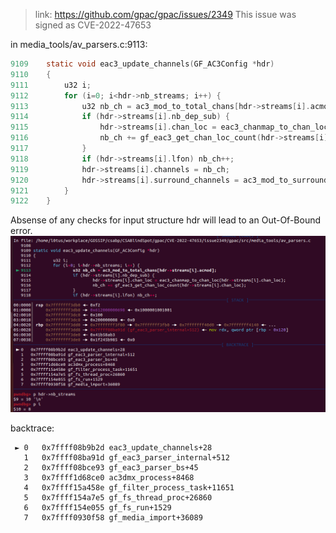 > link: https://github.com/gpac/gpac/issues/2349
This issue was signed as CVE-2022-47653

in media_tools/av_parsers.c:9113:
```c
9109    static void eac3_update_channels(GF_AC3Config *hdr)
9110    {
9111	    u32 i;
9112	    for (i=0; i<hdr->nb_streams; i++) {
9113		    u32 nb_ch = ac3_mod_to_total_chans[hdr->streams[i].acmod];
9114	        if (hdr->streams[i].nb_dep_sub) {
9115	            hdr->streams[i].chan_loc = eac3_chanmap_to_chan_loc(hdr->streams[i].chan_loc);
9116	            nb_ch += gf_eac3_get_chan_loc_count(hdr->streams[i].chan_loc);
9117	        }
9118	        if (hdr->streams[i].lfon) nb_ch++;
9119	        hdr->streams[i].channels = nb_ch;
9120	        hdr->streams[i].surround_channels = ac3_mod_to_surround_chans[hdr->streams[i].acmod];
9121        }
9122    }
```

Absense of any checks for input structure hdr will lead to an Out-Of-Bound error.
![rootcause](./assets/1.png)


backtrace:
```
 ► 0   0x7ffff08b9b2d eac3_update_channels+28
   1   0x7ffff08ba91d gf_eac3_parser_internal+512
   2   0x7ffff08bce93 gf_eac3_parser_bs+45
   3   0x7ffff1d68ce0 ac3dmx_process+8468
   4   0x7ffff15a458e gf_filter_process_task+11651
   5   0x7ffff154a7e5 gf_fs_thread_proc+26860
   6   0x7ffff154e055 gf_fs_run+1529
   7   0x7ffff0930f58 gf_media_import+36089
```